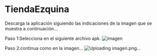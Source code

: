 # TiendaEzquina
Descarga la aplicación siguiendo las indicaciones de la imagen que se muestra a continuación...

Paso 1:Selecciona en el siguiente archivo apk.
![imagen](https://github.com/Nikrovikey/miappApk/assets/134122438/2fd0c8a6-5618-431d-ae69-06881940db8b)


Paso 2:continua como en la imagen...
![Uploading imagen.png…]()
